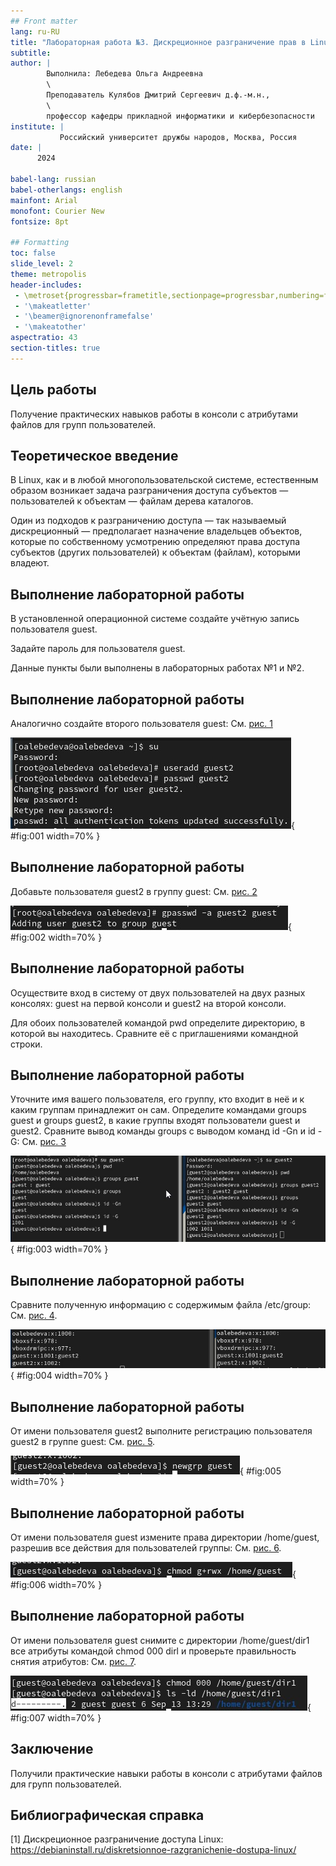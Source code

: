 ```yaml
---
## Front matter
lang: ru-RU
title: "Лабораторная работа №3. Дискреционное разграничение прав в Linux. Два пользователя" 
subtitle: 
author: |
        Выполнила: Лебедева Ольга Андреевна
        \
        Преподаватель Кулябов Дмитрий Сергеевич д.ф.-м.н.,
        \ 
        профессор кафедры прикладной информатики и кибербезопасности
institute: |
           Российский университет дружбы народов, Москва, Россия
date: |
      2024

babel-lang: russian
babel-otherlangs: english
mainfont: Arial
monofont: Courier New
fontsize: 8pt

## Formatting
toc: false
slide_level: 2
theme: metropolis
header-includes: 
 - \metroset{progressbar=frametitle,sectionpage=progressbar,numbering=fraction}
 - '\makeatletter'
 - '\beamer@ignorenonframefalse'
 - '\makeatother'
aspectratio: 43
section-titles: true
---
```


## Цель работы

Получение практических навыков работы в консоли с атрибутами файлов для групп пользователей.

## Теоретическое введение

В Linux, как и в любой многопользовательской системе, естественным образом возникает задача разграничения доступа субъектов — пользователей к объектам — файлам дерева каталогов.

Один из подходов к разграничению доступа — так называемый дискреционный — предполагает назначение владельцев объектов, которые по собственному усмотрению определяют права доступа субъектов (других пользователей) к объектам (файлам), которыми владеют.

## Выполнение лабораторной работы

В установленной операционной системе создайте учётную запись пользователя guest.

Задайте пароль для пользователя guest.

Данные пункты были выполнены в лабораторных работах №1 и №2.

## Выполнение лабораторной работы

Аналогично создайте второго пользователя guest: Cм. [рис. 1](#fig:001)

![Создание пользователя guest2](1.jpg){ #fig:001 width=70% }

## Выполнение лабораторной работы

Добавьте пользователя guest2 в группу guest: Cм. [рис. 2](#fig:002)

![Добавление guest2 в группу guest](2.jpg){ #fig:002 width=70% }

## Выполнение лабораторной работы

Осуществите вход в систему от двух пользователей на двух разных консолях: guest на первой консоли и guest2 на второй консоли.

Для обоих пользователей командой pwd определите директорию, в которой вы находитесь. Сравните её с приглашениями командной строки.

## Выполнение лабораторной работы

Уточните имя вашего пользователя, его группу, кто входит в неё и к каким группам принадлежит он сам. Определите командами groups guest и groups guest2, в какие группы входят пользователи guest и guest2. Сравните вывод команды groups с выводом команд id -Gn и id -G: Cм. [рис. 3](#fig:003)

![Информация о guest и guest2](3.jpg){ #fig:003 width=70% }  

## Выполнение лабораторной работы

Сравните полученную информацию с содержимым файла /etc/group: Cм. [рис. 4](#fig:004). 

![Файл group](4.jpg){ #fig:004 width=70% }

## Выполнение лабораторной работы

От имени пользователя guest2 выполните регистрацию пользователя guest2 в группе guest: Cм. [рис. 5](#fig:005). 

![Регистрация пользователя guest2](5.jpg){ #fig:005 width=70% }

## Выполнение лабораторной работы

От имени пользователя guest измените права директории /home/guest, разрешив все действия для пользователей группы: Cм. [рис. 6](#fig:006).

![Изменение прав директории](6.jpg){ #fig:006 width=70% }

## Выполнение лабораторной работы

От имени пользователя guest снимите с директории /home/guest/dir1 все атрибуты командой
chmod 000 dirl и проверьте правильность снятия атрибутов: Cм. [рис. 7](#fig:007).

![Проверка атрибутов](7.jpg){ #fig:007 width=70% }

## Заключение

Получили практические навыки работы в консоли с атрибутами файлов для групп пользователей.

## Библиографическая справка 

[1] Дискреционное разграничение доступа Linux: https://debianinstall.ru/diskretsionnoe-razgranichenie-dostupa-linux/